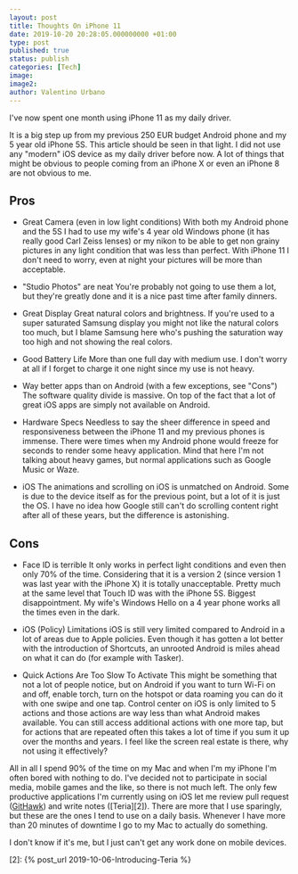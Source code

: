 ```yaml
---
layout: post
title: Thoughts On iPhone 11
date: 2019-10-20 20:28:05.000000000 +01:00
type: post
published: true
status: publish
categories: [Tech]
image:
image2:
author: Valentino Urbano
---
```


I've now spent one month using iPhone 11 as my daily driver.

It is a big step up from my previous 250 EUR budget Android phone and my 5 year old iPhone 5S. This article should be seen in that light. I did not use any "modern" iOS device as my daily driver before now. A lot of things that might be obvious to people coming from an iPhone X or even an iPhone 8 are not obvious to me.

## Pros

- Great Camera (even in low light conditions)
With both my Android phone and the 5S I had to use my wife's 4 year old Windows phone (it has really good Carl Zeiss lenses) or my nikon  to be able to get non grainy pictures in any light condition that was less than perfect. With iPhone 11 I don't need to worry, even at night your pictures will be more than acceptable.

- "Studio Photos" are neat
You're probably not going to use them a lot, but they're greatly done and it is a nice past time after family dinners.

- Great Display
Great natural colors and brightness. If you're used to a super saturated Samsung display you might not like the natural colors too much, but I blame Samsung here who's pushing the saturation way too high and not showing the real colors.

- Good Battery Life
More than one full day with medium use. I don't worry at all if I forget to charge it one night since my use is not heavy.

- Way better apps than on Android (with a few exceptions, see "Cons")
The software quality divide is massive. On top of the fact that a lot of great iOS apps are simply not available on Android.

- Hardware Specs
Needless to say the sheer difference in speed and responsiveness between the iPhone 11 and my previous phones is immense. There were times when my Android phone would freeze for seconds to render some heavy application. Mind that here I'm not talking about heavy games, but normal applications such as Google Music or Waze.

- iOS
The animations and scrolling on iOS is unmatched on Android. Some is due to the device itself as for the previous point, but a lot of it is just the OS. I have no idea how Google still can't do scrolling content right after all of these years, but the difference is astonishing.

## Cons

- Face ID is terrible
It only works in perfect light conditions and even then only 70% of the time. Considering that it is a version 2 (since version 1 was last year with the iPhone X) it is totally unacceptable. Pretty much at the same level that Touch ID was with the iPhone 5S. Biggest disappointment. My wife's Windows Hello on a 4 year phone works all the times even in the dark.

- iOS (Policy) Limitations
iOS is still very limited compared to Android in a lot of areas due to Apple policies. Even though it has gotten a lot better with the introduction of Shortcuts, an unrooted Android is miles ahead on what it can do (for example with Tasker).

- Quick Actions Are Too Slow To Activate
This might be something that not a lot of people notice, but on Android if you want to turn Wi-Fi on and off, enable torch, turn on the hotspot or data roaming you can do it with one swipe and one tap. Control center on iOS is only limited to 5 actions and those actions are way less than what Android makes available. You can still access additional actions with one more tap, but for actions that are repeated often this takes a lot of time if you sum it up over the months and years. I feel like the screen real estate is there, why not using it effectively?



All in all I spend 90% of the time on my Mac and when I'm my iPhone I'm often bored with nothing to do. I've decided not to participate in social media, mobile games and the like, so there is not much left. The only few productive applications I'm currently using on iOS let me review pull request ([GitHawk][1]) and write notes ([Teria][2]). There are more that I use sparingly, but these are the ones I tend to use on a daily basis. Whenever I have more than 20 minutes of downtime I go to my Mac to actually do something.

I don't know if it's me, but I just can't get any work done on mobile devices.

[1]: https://github.com/GitHawkApp/GitHawk
[2]: {% post_url 2019-10-06-Introducing-Teria %}